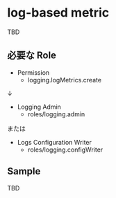 # log-based metric

TBD

## 必要な Role

- Permission
  - logging.logMetrics.create

↓

- Logging Admin
  - roles/logging.admin

または

- Logs Configuration Writer
  - roles/logging.configWriter


## Sample

TBD
